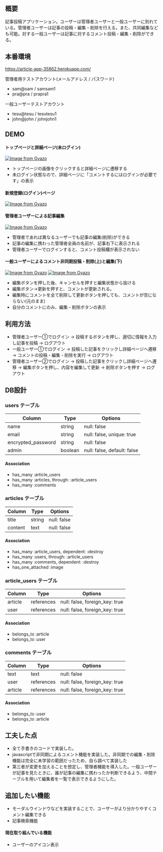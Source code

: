 ## 概要

記事投稿アプリケーション。ユーザーは管理者ユーザーと一般ユーザーに別れている。管理者ユーザーは記事の投稿・編集・削除を行える。また、共同編集なども可能。対する一般ユーザーは記事に対するコメント投稿・編集・削除ができる。

## 本番環境

https://article-app-35862.herokuapp.com/

管理者用テストアカウント(メールアドレス / パスワード)
- sam@sam / samsam1
- pra@pra / prapra1

一般ユーザーテストアカウント
- tesu@tesu / tesutesu1
- john@john / johnjohn1

## DEMO

#### トップページと詳細ページ(未ログイン)
[![Image from Gyazo](https://i.gyazo.com/ec1624d196e603bc1c412e362d9fc8ef.gif)](https://gyazo.com/ec1624d196e603bc1c412e362d9fc8ef)
- トップページの画像をクリックすると詳細ページに遷移する
- 未ログイン状態なので、詳細ページに「コメントするにはログインが必要です」の表示

#### 新規登録(ログイン)ページ
[![Image from Gyazo](https://i.gyazo.com/859353de4dc6600f4868899ae96c1891.gif)](https://gyazo.com/859353de4dc6600f4868899ae96c1891)

#### 管理者ユーザーによる記事編集
[![Image from Gyazo](https://i.gyazo.com/1404a76d125f97a96cdd72d11111f880.gif)](https://gyazo.com/1404a76d125f97a96cdd72d11111f880)
- 管理者であれば異なるユーザーでも記事の編集(削除)ができる
- 記事の編集に携わった管理者全員の名前が、記事右下に表示される
- 管理者ユーザーでログインすると、コメント投稿欄が表示されない

#### 一般ユーザーによるコメント非同期投稿・削除(上)と編集(下)
[![Image from Gyazo](https://i.gyazo.com/572f299c1b0e1d0dc70ae90e59568ca7.gif)](https://gyazo.com/572f299c1b0e1d0dc70ae90e59568ca7)
[![Image from Gyazo](https://i.gyazo.com/8b845086bfadf111c44224607b2b8d80.gif)](https://gyazo.com/8b845086bfadf111c44224607b2b8d80)
- 編集ボタンを押した後、キャンセルを押すと編集状態から抜ける
- 編集ボタン→更新を押すと、コメントが更新される。
- 編集時にコメントを全て削除して更新ボタンを押しても、コメントが空にならない(元のまま)
- 自分のコメントにのみ、編集・削除ボタンの表示

## 利用方法

- 管理者ユーザー①でログイン → 投稿するボタンを押し、適切に情報を入力し記事を投稿 → ログアウト
- 一般ユーザー①でログイン → 投稿した記事をクリックし詳細ページへ遷移 → コメントの投稿・編集・削除を実行 → ログアウト
- 管理者ユーザー②でログイン → 投稿した記事をクリックし詳細ページへ遷移 → 編集ボタンを押し、内容を編集して更新 → 削除ボタンを押す → ログアウト

## DB設計

### users テーブル

| Column             | Type    | Options                     |
| ------------------ | ------- | --------------------------- |
| name               | string  | null: false                 |
| email              | string  | null: false, unique: true   |
| encrypted_password | string  | null: false                 |
| admin              | boolean | null: false, default: false |

#### Association

- has_many :article_users
- has_many :articles, through: :article_users
- has_many :comments

### articles テーブル

| Column             | Type       | Options                        |
| ------------------ | ---------- | ------------------------------ |
| title              | string     | null: false                    |
| content            | text       | null: false                    |

#### Association

- has_many :article_users, dependent: :destroy
- has_many :users, through: :article_users
- has_many :comments, dependent: :destroy
- has_one_attached :image

### article_users テーブル

| Column  | Type       | Options                        |
| ------- | ---------- | ------------------------------ |
| article | references | null: false, foreign_key: true |
| user    | references | null: false, foreign_key: true |

#### Association

- belongs_to :article
- belongs_to :user

### comments テーブル

| Column    | Type       | Options                        |
| --------- | ---------- | ------------------------------ |
| text      | text       | null: false                    |
| user      | references | null: false, foreign_key: true |
| article   | references | null: false, foreign_key: true |

#### Association

- belongs_to :user
- belongs_to :article

## 工夫した点

- 全て手書きのコードで実装した。
- javascriptで非同期によるコメント機能を実装した。非同期での編集・削除機能は完全に未学習の範囲だったため、自ら調べて実装した
- 第三者が変更を加えることを想定し、管理者機能を導入した。一般ユーザーが記事を見たときに、誰が記事の編集に携わったか判断できるよう、中間テーブルを用いて編集者を一覧で表示できるようにした。

## 追加したい機能

- モーダルウインドウなどを実装することで、ユーザーがより分かりやすくコメント編集できる
- 記事検索機能

#### 現在取り組んでいる機能

- ユーザーのアイコン表示